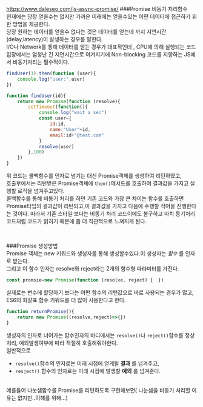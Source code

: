 https://www.daleseo.com/js-async-promise/
###Promise 비동기 처리함수<br/>
현재에는 당장 얻을수는 없지만 가까운 미래에는 얻을수있는 어떤 데이터에 접근하기 위한 방법을 제공한다.<br/>
당장 원하는 데이터를 얻을수 없다는 것은 데이터를 얻는데 까지 지연시간(delay,latency)이 발생하는 경우를 말한다.<br/> I/O나 Network를 통해 데이터를 얻는 경우가 대표적인데 , CPU에 의해 실행되는 코드 입장에서는 엄청난 긴 지연시간으로 여겨지기에 Non-blocking 코드를 지향하는 JS에서 비동기처리는 필수적이다.
<br/>
```javascript
findUser(1).then(function (user){
    console.log("user:",user)
})

function findUser(id){
    return new Promise(function (resolve){
        setTimeout(function(){
            console.log("wait a sec")
            const user={
                id:id,
                name:"User"+id,
                email:id+"@test.com"
            }
            resolve(user)
        },100)
    })
}
```
위 코드는 콜백함수를 인자로 넘기는 대신 Promise객체를 생성하여 리턴하였고,<br/> 호출부에서는 리턴받은 Promise객체에 `then()`메서드를 호출하여 결과값을 가지고 실행할 로직을 넘겨주고있다. <br/>
콜백함수를 통해 비동기 처리를 하던 기존 코드와 가장 큰 차이는 함수를 호출하면 Promise타입의 결과값이 리턴되고,이 결과값을 가지고 다음에 수행할 작어을 진행한다는 것이다. 따라서 기존 스타일 보다는 비동기 처리 코드이에도 불구하고 마치 동기처리 코드처럼 코드가 읽히기 때문에 좀 더 직관적으로 느껴지게 된다.

<br/>

###Promise 생성방법<br/>
Promise 객체는 new 키워드와 생성자를 통해 생성할수있다.이 생성자는 _함수_ 를 인자로 받는다.<br/> 그리고 이 함수 인자는 resolve와 reject라는 2개의 함수형 파라미터를 가진다. 
```javascript
const promsie=new Promise(function (resolve, reject) {  })
```
실제로는 변수에 할당하기 보다는 어떤 함수의 리턴값으로 바로 사용되는 경우가 많고, ES6의 화살표 함수 키워드를 더 많이 사용한다고 한다.
<br/>
```javascript
function returnPromise(){
    return new Promise((resolve,reject)=>{})
}
```
생성자의 인자로 너어가는 함수인자의 바디에서는 `resolve()`나 `reject()`함수를 정상처리, 예외발생여부에 따라 적절히 호출해줘야한다. <br/>
일반적으로 
* `resolve()`함수의 인자로는 미래 시점에 얻게될 __결과__ 를 넘겨주고, <br/>
* `resject()` 함수의 인자로는 미래 시점에 발생할 __예외__ 를 넘겨준다.

<br/>
예를들어 나눗셈함수를 Promise를 리턴하도록 구현해보면( 나눈셈을 비동기 처리할 이유는 없지만..이해를 위해...)<br/>
